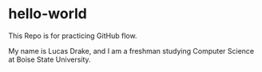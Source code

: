 # hello-world
This Repo is for practicing GitHub flow.

My name is Lucas Drake, and I am a freshman studying Computer Science at Boise State University.
